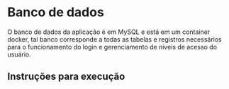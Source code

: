 # Banco de dados

O banco de dados da aplicação é em MySQL e está em um container docker, tal banco corresponde a todas as tabelas e registros necessários para o funcionamento do login e gerenciamento de níveis de acesso do usuário.

## Instruções para execução

